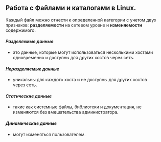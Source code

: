 ## Работа с Файлами и каталогами в Linux.

Каждый файл можно отнести к определенной категории с
учетом двух признаков: __разделяемости__ на сетевом уровне и
__изменяемости__ содержимого.

#### _Разделяемые данные_ 
- это данные, которые могут использоваться несколькими хостами одновременно и доступны для других хостов через сеть.

#### _Неразделяемые данные_ 
- уникальны для каждого хоста и не доступны для других хостов через сеть.

#### _Статические данные_
- такие как системные файлы, библиотеки и документация, не изменяются без вмешательства администратора.

#### _Динамические данные_
- могут изменяться пользователем.

